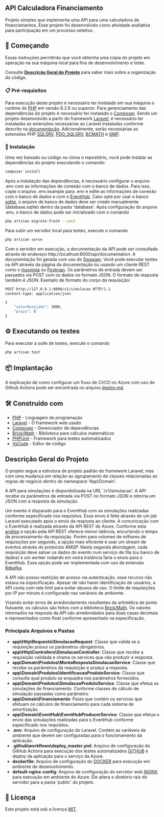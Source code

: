 ## API Calculadora Financiamento

Projeto simples que implementa uma API para uma calculadora de financiamentos.
Esse projeto foi desenvolvido como atividade avaliativa para participação em um processo seletivo.

## 🚀 Começando

Essas instruções permitirão que você obtenha uma cópia do projeto em operação na sua máquina local para fins de desenvolvimento e teste.

Consulte **[Descrição Geral do Projeto](#descrição-geral-do-projeto)** para saber mais sobre a organização do código.

### 📋 Pré-requisitos

Para execução deste projeto é necessário ter instalado em sua máquina o runtime do [PHP](https://www.php.net/) em versão 8.2.6 ou superior. Para gerenciamento das dependências do projeto é necessário ter instalado o [Composer](https://getcomposer.org/).
Sendo um projeto desenvolvido a partir do framework [Laravel](https://laravel.com/), é necessário ter instaladas as extensões necessárias ao Laravel instaladas conforme descrito na [documentação](https://laravel.com/docs/10.x/deployment#server-requirements).
Adicionalmente, serão necessárias as extensões PHP [SQLSRV](https://www.php.net/manual/pt_BR/book.sqlsrv.php), [PDO_SQLSRV](https://www.php.net/manual/pt_BR/ref.pdo-sqlsrv.php), [BCMATH](https://www.php.net/manual/en/book.bc.php) e [GMP](https://www.php.net/manual/en/book.gmp.php).

### 🔧 Instalação

Uma vez baixado ou código ou clona o repositório, você pode instalar as dependências do projeto executando o comando:

```bash
composer install
```

Após a instalação das dependências, é necessário configurar o arquivo .env com as informações de conexão com o banco de dados. Para isso, copie o arquivo .env.example para .env e edite as informações de conexão com o banco de dados e com o [EventHub](https://learn.microsoft.com/pt-br/azure/event-hubs/event-hubs-about).
Caso opte por usar o banco [sqlite](https://www.sqlite.org/index.html), o arquivo de banco de dados deve ser criado manualmente (database.sqlite) dentro da pasta 'database'.
Após configuração do arquivo .env, o banco de dados pode ser inicializado com o comando

```bash
php artisan migrate:fresh --seed
```

Para subir um servidor local para testes, execute o comando

```bash
php artisan serve
```

Com o servidor em execução, a documentação da API pode ser consultada através do endereço http://localhost:8000/api/documentation. A documentação foi gerada com uso do [Swagger](https://swagger.io/).
Você pode executar testes na API através da página da documentação ou usando um cliente REST como o [Insomnia](https://insomnia.rest/) ou [Postman](https://www.postman.com/).
Os parâmetros de entrada devem ser passados via POST com os dados no formato JSON. O formato de resposta também é JSON.
Exemplo de formato do corpo da requisição:

```bash
POST http://127.0.0.1:8000/v1/simulacao HTTP/1.1
content-type: application/json

{
    "valorDesejado": 1000,
    "prazo": 5
}
```

## ⚙️ Executando os testes

Para executar a suíte de testes, execute o comando

```bash
php artisan test
```

## 📦 Implantação

A explicação de como configurar um fluxo de CI/CD no Azure com uso de Github Actions pode ser encontrada no arquivo [deploy.md](docs/deploy.md).

## 🛠️ Construído com

-   [PHP](https://www.php.net/) - Linguagem de programação
-   [Laravel](https://laravel.com/) - O framework web usado
-   [Composer](https://getcomposer.org/) - Gerenciador de dependências
-   [Brick/Math](https://github.com/brick/math) - Biblioteca para cálculos matemáticos
-   [PHPUnit](https://phpunit.de/) - Framework para testes automatizados
-   [VsCode](https://code.visualstudio.com/) - Editor de código

## Descrição Geral do Projeto

O projeto segue a estrutura de projeto padrão do framework Laravel, mas com uma mudança em relação ao agrupamento de classes relacionadas as regras de negócio dentro do namespace 'App\Domain'.

A API para simulações é disponibilizada na URL '/v1/simulacao'. A API recebe os parâmetros de entrada via POST no formato JSON e retorna um JSON com a resposta da simulação.

Um evento é disparado para o EventHub com as simulações realizadas conforme especificado nos requisitos. Esse envio é feito através de um job Laravel executado após o envio da resposta ao cliente. A comunicação com o EventHub é realizada através da API REST do Azure. Conforme esta [análise](https://vincentlauzon.com/2018/06/05/event-hubs-ingestion-performance-and-throughput/) a opção pela API REST oferece menor latência, encurtando o tempo de processamento da requisição. Porém para volumes de milhares de requisições por segundo, a opção mais eficiente é usar um stream de eventos através do protocolo AMQP. Nesta segunda abordagem, cada requisição deve salvar os dados do evento num serviço de fila (ou banco de dados) e um worker rodando em outra instância faria o envio para o EventHub. Essa opção pode ser implementada com uso da extensão [Rdkafka](https://arnaud.le-blanc.net/php-rdkafka-doc/phpdoc/book.rdkafka.html).

A API não possui restrição de acesso via autenticação, esse recurso não estava na especificação. Apesar de não haver identificação de usuários, a API conta com rate limit para evitar abusos de uso. O limite de requisições por IP por minuto é configurado nas variáveis de ambiente.

Visando evitar erros de arredondamento resultantes da aritmética de ponto flutuante, os cálculos são feitos com a biblioteca [Brick/Math](https://github.com/brick/math). Os valores retornados na resposta da API são arredondados para duas casas decimais e representados como float conforme apresentado na especificação.

### Principais Arquivos e Pastas

-   **app\Http\Requests\SimulacaoRequest**: Classe que valida se a requisição possui os parâmetros obrigatórios.
-   **app\Http\Controllers\SimulacaoController**: Classe que recebe a requisição validada e chama os services que vão produzir a resposta.
-   **app\Domain\Produtos\MontaRespostaSimulacaoService**: Classe que recebe os parâmetros da requisição e produz a resposta.
-   **app\Domain\Produtos\IdentificacaoProdutoService**: Classe que consulta qual produto se enquadra nos parâmetros fornecidos.
-   **app\Domain\Produtos\SimulacaoProdutoService**: Classe que efetua as simulações de financiamento. Conforme classes de cálculo de simulação passadas como parâmetro.
-   **app\Domain\Financiamento**: Pasta que contém os services que efetuam os cálculos de financiamento para cada sistema de amortização.
-   **app\Domain\EventHub\EventHubProducerService**: Classe que efetua o envio das simulações realizadas para o EventHub conforme especificado nos requisitos.
-   **.env**: Arquivo de configuração do Laravel. Contém as variáveis de ambiente que devem ser configuradas para o funcionamento da aplicação.
-   **.github\workflows\deploy_master.yml**: Arquivo de configuração do GitHub Actions para execução dos testes automatizados [GITHUB](https://github.com/) e deploy da aplicação para o serviço da Azure.
-   **dockerfile**: Arquivo de configuração do [DOCKER](https://www.docker.com/) para execução em ambiente de desenvolvimento.
-   **default-nginx-config**: Arquivo de configuração do servidor web [NGINX](https://www.nginx.com/) para execução em ambiente do Azure. Ele altera o diretório raiz do servidor para a pasta 'public' do projeto.

## 📄 Licença

Este projeto está sob a licença [MIT](https://www.mit.edu/~amini/LICENSE.md).
